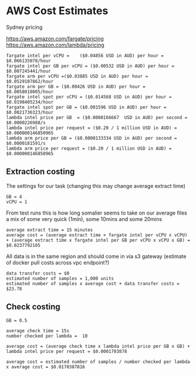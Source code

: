 # AWS Cost Estimates

Sydney pricing

https://aws.amazon.com/fargate/pricing
https://aws.amazon.com/lambda/pricing

```text
fargate intel per vCPU =	($0.04856 USD in AUD) per hour = $0.066135078/hour
fargate intel per GB per vCPU = ($0.00532 USD in AUD) per hour = $0.007245441/hour
fargate arm per vCPU =($0.03885 USD in AUD) per hour = $0.0529107862/hour
fargate arm per GB = ($0.00426 USD in AUD) per hour = $0.0058018005/hour
fargate intel spot per vCPU = ($0.014568 USD in AUD) per hour = $0.0198405234/hour
fargate intel spot per GB = ($0.001596 USD in AUD) per hour = $0.0021736323/hour
lambda intel price per GB  = ($0.0000166667  USD in AUD) per second = $0.0000226988/s
lambda intel price per request = ($0.20 / 1 million USD in AUD) = $0.000000146850965
lambda arm price per GB = ($0.0000133334 USD in AUD) per second = $0.0000181591/s
lambda arm price per request = ($0.20 / 1 million USD in AUD) = $0.000000146850965
```

## Extraction costing

The settings for our task (changing this may change average extract time)

```
GB = 4
vCPU = 1
```

From test runs this is how long somalier seems to take on our average
files a mix of some very quick (1min), some 10mins and some 20mins

```
average extract time = 15 minutes
average cost = (average extract time × fargate intel per vCPU x vCPU) + (average extract time x fargate intel per GB per vCPU x vCPU x GB) = $0.0237792105
```

All data is in the same region and should come in via s3 gateway (estimate of docker pull costs across vpc endpoint?)

```
data transfer costs = $0
estimated number of samples = 1,000 units
estimated number of samples x average cost + data transfer costs = $23.78
```

## Check costing

```text
GB = 0.5

average check time = 15s
number checked per lambda =  10

average cost = (average check time x lambda intel price per GB x GB) + lambda intel price per request = $0.0001703878

average cost = estimated number of samples / number checked per lambda x average cost = $0.0170387816

```
